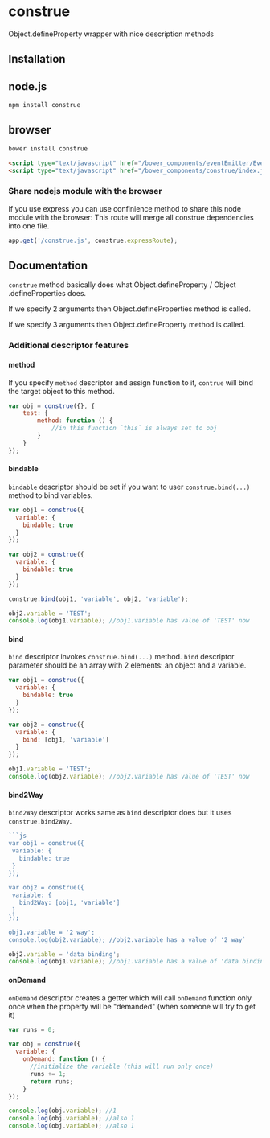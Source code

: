 construe
========

Object.defineProperty wrapper with nice description methods

## Installation

## node.js

```bash
npm install construe
```

## browser

```bash
bower install construe
```

```html
<script type="text/javascript" href="/bower_components/eventEmitter/EventEmitter.js"/>
<script type="text/javascript" href="/bower_components/construe/index.js"/>
```

### Share nodejs module with the browser

If you use express you can use confinience method to share this node module with the browser:
This route will merge all construe dependencies into one file.

```js
app.get('/construe.js', construe.expressRoute);
```


## Documentation

`construe` method basically does what Object.defineProperty / Object .defineProperties does.

If we specify 2 arguments then Object.defineProperties method is called.

If we specify 3 arguments then Object.defineProperty method is called.

### Additional descriptor features

#### method

If you specify `method` descriptor and assign function to it, `contrue` will bind the target object to this method.

```js
var obj = construe({}, {
    test: {
        method: function () {
            //in this function `this` is always set to obj
        }
    }
});
```

#### bindable

`bindable` descriptor should be set if you want to user `construe.bind(...)` method to bind variables.

```js
var obj1 = construe({
  variable: {
    bindable: true
  }
});

var obj2 = construe({
  variable: {
    bindable: true
  }
});

construe.bind(obj1, 'variable', obj2, 'variable');

obj2.variable = 'TEST';
console.log(obj1.variable); //obj1.variable has value of 'TEST' now
```

#### bind

`bind` descriptor invokes `construe.bind(...)` method. `bind` descriptor parameter should be an array with 2 elements: an object and a variable.

```js
var obj1 = construe({
  variable: {
    bindable: true
  }
});

var obj2 = construe({
  variable: {
    bind: [obj1, 'variable']
  }
});

obj1.variable = 'TEST';
console.log(obj2.variable); //obj2.variable has value of 'TEST' now
```

#### bind2Way

`bind2Way` descriptor works same as `bind` descriptor does but it uses `construe.bind2Way`.

 ```js
```js
var obj1 = construe({
  variable: {
    bindable: true
  }
});

var obj2 = construe({
  variable: {
    bind2Way: [obj1, 'variable']
  }
});

obj1.variable = '2 way';
console.log(obj2.variable); //obj2.variable has a value of '2 way`

obj2.variable = 'data binding';
console.log(obj1.variable); //obj1.variable has a value of 'data binding' now
 ```

#### onDemand

`onDemand` descriptor creates a getter which will call `onDemand` function only once when the property
will be "demanded" (when someone will try to get it)

```js
var runs = 0;

var obj = construe({
  variable: {
    onDemand: function () {
      //initialize the variable (this will run only once)
      runs += 1;
      return runs;
    }
});

console.log(obj.variable); //1
console.log(obj.variable); //also 1
console.log(obj.variable); //also 1
```